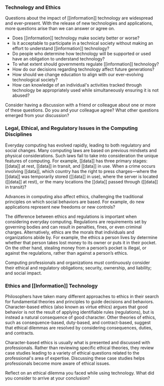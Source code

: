 ### Technology and Ethics

Questions about the impact of [[information]] technology are widespread and ever-present. With the release of new technologies and applications, more questions arise than we can answer or agree on.

- Does [[information]] technology make society better or worse?
- Is it acceptable to participate in a technical society without making an effort to understand [[information]] technology?
- Do people who determine how technology will be supported or used have an obligation to understand technology?
- To what extent should governments regulate [[information]] technology?
- How do our decisions regarding technology affect future generations?
- How should we change education to align with our ever-evolving technological society?
- How can knowledge of an individual's activities tracked through technology be appropriately used while simultaneously ensuring it is not abused?

Consider having a discussion with a friend or colleague about one or more of these questions. Do you and your colleague agree? What other questions emerged from your discussion?
### Legal, Ethical, and Regulatory Issues in the Computing Disciplines

Everyday computing has evolved rapidly, leading to both regulatory and social changes. Many computing laws are based on previous mindsets and physical considerations. Such laws fail to take into consideration the unique features of computing. For example, [[data]] has three primary stages: [[data]] at rest, [[data]] in transit, and [[data]] in use. When a crime occurs involving [[data]], which country has the right to press charges—where the [[data]] was temporarily stored ([[data]] in use), where the server is located ([[data]] at rest), or the many locations the [[data]] passed through ([[data]] in transit)?

Advances in computing also affect ethics, challenging the traditional principles on which social behaviors are based. For example, do new applications represent new freedoms or new controls?

The difference between ethics and regulations is important when considering everyday computing. Regulations are requirements set by governing bodies and can result in penalties, fines, or even criminal charges. Alternatively, ethics are the morals that individuals and organizations abide by. For example, the ethics a person lives by determine whether that person takes lost money to its owner or puts it in their pocket. On the other hand, stealing money from a person’s pocket is illegal, or against the regulations, rather than against a person’s ethics.

Computing professionals and organizations must continuously consider their ethical and regulatory obligations; security, ownership, and liability; and social impact.
### Ethics and [[Information]] Technology

Philosophers have taken many different approaches to ethics in their search for fundamental theories and principles to guide decisions and behaviors. Character-based ethics (also known as virtue ethics) argues that good behavior is not the result of applying identifiable rules (regulations), but is instead a natural consequence of good character. Other theories of ethics, such as consequence-based, duty-based, and contract-based, suggest that ethical dilemmas are resolved by considering consequences, duties, and contracts.

Character-based ethics is usually what is presented and discussed with professionals. Rather than reviewing specific ethical theories, they review case studies leading to a variety of ethical questions related to the professional's area of expertise. Discussing these case studies helps professionals become more aware of ethical issues.

Reflect on an ethical dilemma you faced while using technology. What did you consider to arrive at your conclusion?